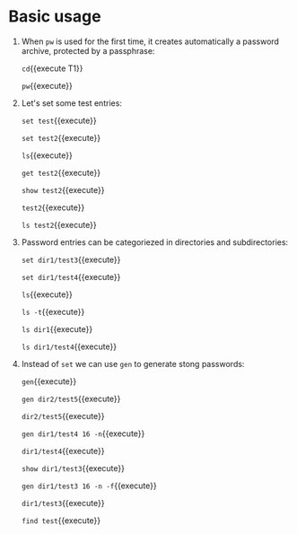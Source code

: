 # Basic usage

1. When `pw` is used for the first time, it creates automatically a
   password archive, protected by a passphrase:

   `cd`{{execute T1}}
   
   `pw`{{execute}}
   
2. Let's set some test entries:
   
   `set test`{{execute}}
   
   `set test2`{{execute}}
   
   `ls`{{execute}}
   
   `get test2`{{execute}}
   
   `show test2`{{execute}}
   
   `test2`{{execute}}
   
   `ls test2`{{execute}}

3. Password entries can be categoriezed in directories and
   subdirectories:
   
   `set dir1/test3`{{execute}}
   
   `set dir1/test4`{{execute}}
   
   `ls`{{execute}}
   
   `ls -t`{{execute}}
   
   `ls dir1`{{execute}}
   
   `ls dir1/test4`{{execute}}
   
4. Instead of `set` we can use `gen` to generate stong passwords:
   
   `gen`{{execute}}
   
   `gen dir2/test5`{{execute}}
   
   `dir2/test5`{{execute}}
   
   `gen dir1/test4 16 -n`{{execute}}
   
   `dir1/test4`{{execute}}
   
   `show dir1/test3`{{execute}}
   
   `gen dir1/test3 16 -n -f`{{execute}}
   
   `dir1/test3`{{execute}}
   
   `find test`{{execute}}
